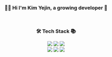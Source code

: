 <!-- https://simpleicons.org -->
 
<div align="center">   

<h3> 👋🏻 Hi I'm Kim Yejin, a growing developer 🌱 </h3>
<br>
<h3> 🛠 Tech Stack 📚 </h3>

<img src="https://img.shields.io/badge/C-A8B9CC?style=flat-square&logo=C&logoColor=white"/>
<img src="https://img.shields.io/badge/Python-3766AB?style=flat-square&logo=Python&logoColor=white"/>
<img src="https://img.shields.io/badge/Javascript-F7DF1E?style=flat-square&logo=Javascript&logoColor=white"/>
<br>
<img src="https://img.shields.io/badge/MySQL-4479A1?style=flat-square&logo=MySQL&logoColor=white"/>
<img src="https://img.shields.io/badge/Node.js-339933?style=flat-square&logo=Node.js&logoColor=white"/>
<img src="https://img.shields.io/badge/AWS-232F3E?style=flat-square&logo=AmazonAWS&logoColor=white"/>

<div>
